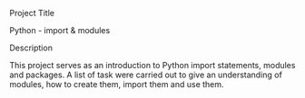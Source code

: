 Project Title

Python - import & modules

Description

This project serves as an introduction to Python import statements, modules
and packages.
A list of task were carried out to give an understanding of modules, how to
create them, import them and use them.
